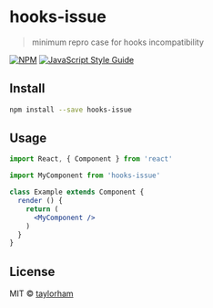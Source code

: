 # hooks-issue

> minimum repro case for hooks incompatibility

[![NPM](https://img.shields.io/npm/v/hooks-issue.svg)](https://www.npmjs.com/package/hooks-issue) [![JavaScript Style Guide](https://img.shields.io/badge/code_style-standard-brightgreen.svg)](https://standardjs.com)

## Install

```bash
npm install --save hooks-issue
```

## Usage

```jsx
import React, { Component } from 'react'

import MyComponent from 'hooks-issue'

class Example extends Component {
  render () {
    return (
      <MyComponent />
    )
  }
}
```

## License

MIT © [taylorham](https://github.com/taylorham)
